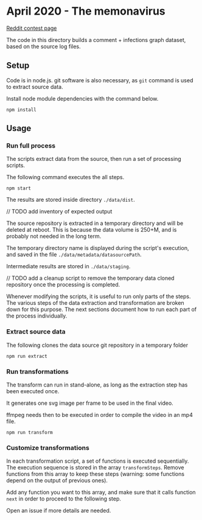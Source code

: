 # April 2020 - The memonavirus

[Reddit contest page](https://www.reddit.com/r/dataisbeautiful/comments/fwmsqr/battle_dataviz_battle_for_the_month_of_april_2020/)

The code in this directory builds a comment + infections graph dataset, based on the source log files.

## Setup

Code is in node.js. git software is also  necessary, as `git` command is used to extract source data.

Install node module dependencies with the command below.

    npm install
    
## Usage

### Run full process

The scripts extract data from the source, then run a set of processing scripts.

The following command executes the all steps.

```
npm start 
```

The results are stored inside directory `./data/dist`.

// TODO add inventory of expected output

The source repository is extracted in a temporary directory and will be deleted at reboot. This is because the data volume is 250+M, and is probably not needed in the long term.

The temporary directory name is displayed during the script's execution, and saved in the file `./data/metadata/datasourcePath`.

Intermediate results are stored in `./data/staging`.

// TODO add a cleanup script to remove the temporary data cloned repository once the processing is completed.

Whenever modifying the scripts, it is useful to run only parts of the steps. The various steps of the data extraction and transformation are broken down for this purpose. The next sections document how to run each part of the process individually.

### Extract source data

The following clones the data source git repository in a temporary folder

```
npm run extract
```

### Run transformations

The transform can run in stand-alone, as long as the extraction step has been executed once.

It generates one svg image per frame to be used in the final video.

ffmpeg needs then to be executed in order to compile the video in an mp4 file.

```
npm run transform
```

### Customize transformations

In each transformation script, a set of functions is executed sequentially. The execution sequence is stored in the array `transformSteps`. Remove functions from this array to keep these steps (warning: some functions depend on the output of previous ones).

Add any function you want to this array, and make sure that it calls function `next` in order to proceed to the following step.

Open an issue if more details are needed.
